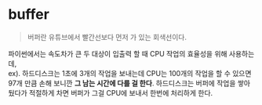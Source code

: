 # buffer
> 버퍼란 유튜브에서 빨간선보다 먼저 가 있는 회색선이다.

파이썬에서는 속도차가 큰 두 대상이 입출력 할 때 CPU 작업의 효율성을 위해 사용하는데, <br>
ex). 하드디스크는 1초에 3개의 작업을 보내는데 CPU는 100개의 작업을 할 수 있으면 97개 만큼 손해 보니깐 **그 남는 시간에 다를 걸 한다**. 하드디스크는 버퍼에 작업을 쌓아뒀다가 적절하게 차면 버퍼가 그걸 CPU에 보내서 한번에 처리하게 한다.